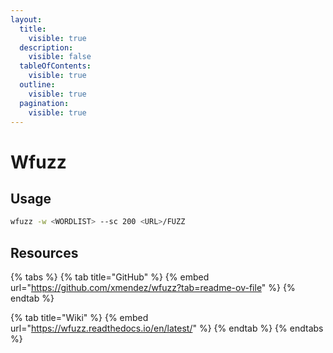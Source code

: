 ```yaml
---
layout:
  title:
    visible: true
  description:
    visible: false
  tableOfContents:
    visible: true
  outline:
    visible: true
  pagination:
    visible: true
---
```


# Wfuzz

## Usage

```bash
wfuzz -w <WORDLIST> --sc 200 <URL>/FUZZ
```

## Resources

{% tabs %}
{% tab title="GitHub" %}
{% embed url="https://github.com/xmendez/wfuzz?tab=readme-ov-file" %}
{% endtab %}

{% tab title="Wiki" %}
{% embed url="https://wfuzz.readthedocs.io/en/latest/" %}
{% endtab %}
{% endtabs %}

